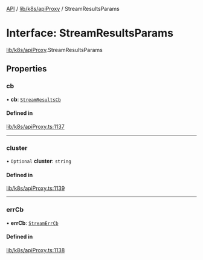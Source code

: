 [API](../API.md) / [lib/k8s/apiProxy](../modules/lib_k8s_apiProxy.md) / StreamResultsParams

# Interface: StreamResultsParams

[lib/k8s/apiProxy](../modules/lib_k8s_apiProxy.md).StreamResultsParams

## Properties

### cb

• **cb**: [`StreamResultsCb`](../modules/lib_k8s_apiProxy.md#streamresultscb)

#### Defined in

[lib/k8s/apiProxy.ts:1137](https://github.com/headlamp-k8s/headlamp/blob/072d2509b/frontend/src/lib/k8s/apiProxy.ts#L1137)

___

### cluster

• `Optional` **cluster**: `string`

#### Defined in

[lib/k8s/apiProxy.ts:1139](https://github.com/headlamp-k8s/headlamp/blob/072d2509b/frontend/src/lib/k8s/apiProxy.ts#L1139)

___

### errCb

• **errCb**: [`StreamErrCb`](../modules/lib_k8s_apiProxy.md#streamerrcb)

#### Defined in

[lib/k8s/apiProxy.ts:1138](https://github.com/headlamp-k8s/headlamp/blob/072d2509b/frontend/src/lib/k8s/apiProxy.ts#L1138)
